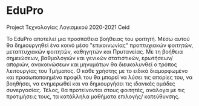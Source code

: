 # EduPro
Project Τεχνολογίας Λογισμικού 2020-2021 Ceid

Το EduPro αποτελεί μια προσπάθεια βοήθειας του φοιτητή. Μέσω αυτού θα δημιουργηθεί ένα κοινό μέσο "επικοινωνίας" προπτυχιακών φοιτητών, μεταπτυχιακών φοιτητών, καθηγητών και Πρυτανείας.
 Με τη βοήθεια σημειώσεων, βαθμολογιών και γενικών στατιστικών, ερωτήσεων/ αποριών, ανακοινώσεων και μηνυμάτων θα διευκολυνθεί ο τρόπος λειτουργίας του Τμήματος.
 Ο κάθε χρήστης με το ειδικά διαμορφωμένο και προσωποποιημένο προφίλ του θα μπορεί να λύσει τις απορίες του, να βοηθήσει, να ενημερωθεί και να δημιουργήσει τις ιδανικές ομάδες συνεργασίας.
 Τέλος, θα προτείνονται στους φοιτητές, ανάλογα με τις προτιμήσεις τους, τα κατάλληλα μαθήματα επιλογής/ κατεύθυνσης. 
